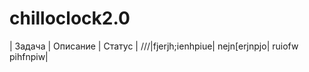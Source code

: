 # chilloclock2.0
| Задача | Описание | Статус | 
///|fjerjh;ienhpiue| nejn[erjnpjo| ruiofw  pihfnpiw|
